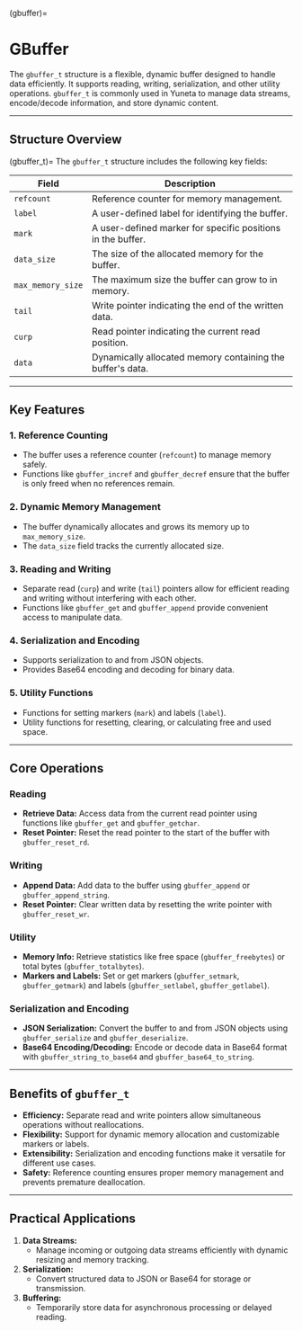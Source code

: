 (gbuffer)=
# **GBuffer**


The `gbuffer_t` structure is a flexible, dynamic buffer designed to handle data efficiently. It supports reading, writing, serialization, and other utility operations. `gbuffer_t` is commonly used in Yuneta to manage data streams, encode/decode information, and store dynamic content.

---

## Structure Overview

(gbuffer_t)=
The `gbuffer_t` structure includes the following key fields:

| **Field**              | **Description**                                                                 |
|-------------------------|---------------------------------------------------------------------------------|
| `refcount`             | Reference counter for memory management.                                        |
| `label`                | A user-defined label for identifying the buffer.                                |
| `mark`                 | A user-defined marker for specific positions in the buffer.                     |
| `data_size`            | The size of the allocated memory for the buffer.                                |
| `max_memory_size`      | The maximum size the buffer can grow to in memory.                              |
| `tail`                 | Write pointer indicating the end of the written data.                          |
| `curp`                 | Read pointer indicating the current read position.                             |
| `data`                 | Dynamically allocated memory containing the buffer's data.                     |

---

## Key Features

### 1. **Reference Counting**
- The buffer uses a reference counter (`refcount`) to manage memory safely.
- Functions like `gbuffer_incref` and `gbuffer_decref` ensure that the buffer is only freed when no references remain.

### 2. **Dynamic Memory Management**
- The buffer dynamically allocates and grows its memory up to `max_memory_size`.
- The `data_size` field tracks the currently allocated size.

### 3. **Reading and Writing**
- Separate read (`curp`) and write (`tail`) pointers allow for efficient reading and writing without interfering with each other.
- Functions like `gbuffer_get` and `gbuffer_append` provide convenient access to manipulate data.

### 4. **Serialization and Encoding**
- Supports serialization to and from JSON objects.
- Provides Base64 encoding and decoding for binary data.

### 5. **Utility Functions**
- Functions for setting markers (`mark`) and labels (`label`).
- Utility functions for resetting, clearing, or calculating free and used space.

---

## Core Operations

### Reading
- **Retrieve Data:** Access data from the current read pointer using functions like `gbuffer_get` and `gbuffer_getchar`.
- **Reset Pointer:** Reset the read pointer to the start of the buffer with `gbuffer_reset_rd`.

### Writing
- **Append Data:** Add data to the buffer using `gbuffer_append` or `gbuffer_append_string`.
- **Reset Pointer:** Clear written data by resetting the write pointer with `gbuffer_reset_wr`.

### Utility
- **Memory Info:** Retrieve statistics like free space (`gbuffer_freebytes`) or total bytes (`gbuffer_totalbytes`).
- **Markers and Labels:** Set or get markers (`gbuffer_setmark`, `gbuffer_getmark`) and labels (`gbuffer_setlabel`, `gbuffer_getlabel`).

### Serialization and Encoding
- **JSON Serialization:** Convert the buffer to and from JSON objects using `gbuffer_serialize` and `gbuffer_deserialize`.
- **Base64 Encoding/Decoding:** Encode or decode data in Base64 format with `gbuffer_string_to_base64` and `gbuffer_base64_to_string`.

---

## Benefits of `gbuffer_t`

- **Efficiency:** Separate read and write pointers allow simultaneous operations without reallocations.
- **Flexibility:** Support for dynamic memory allocation and customizable markers or labels.
- **Extensibility:** Serialization and encoding functions make it versatile for different use cases.
- **Safety:** Reference counting ensures proper memory management and prevents premature deallocation.

---

## Practical Applications

1. **Data Streams:**
    - Manage incoming or outgoing data streams efficiently with dynamic resizing and memory tracking.
2. **Serialization:**
    - Convert structured data to JSON or Base64 for storage or transmission.
3. **Buffering:**
    - Temporarily store data for asynchronous processing or delayed reading.
